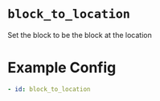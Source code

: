 # `block_to_location`

Set the block to be the block at the location

# Example Config
```yaml
- id: block_to_location
```
